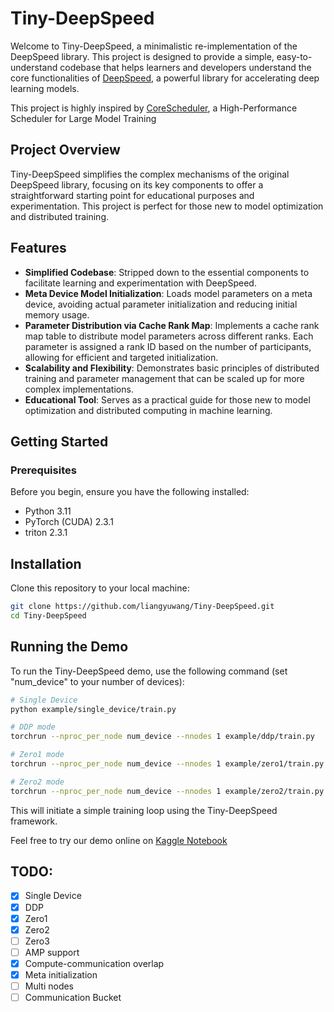 # Tiny-DeepSpeed

Welcome to Tiny-DeepSpeed, a minimalistic re-implementation of the DeepSpeed library. This project is designed to provide a simple, easy-to-understand codebase that helps learners and developers understand the core functionalities of [DeepSpeed](https://github.com/microsoft/DeepSpeed), a powerful library for accelerating deep learning models.

This project is highly inspired by [CoreScheduler](https://github.com/TheCoreTeam/core_scheduler/), a High-Performance Scheduler for Large Model Training

## Project Overview

Tiny-DeepSpeed simplifies the complex mechanisms of the original DeepSpeed library, focusing on its key components to offer a straightforward starting point for educational purposes and experimentation. This project is perfect for those new to model optimization and distributed training.

## Features

- **Simplified Codebase**: Stripped down to the essential components to facilitate learning and experimentation with DeepSpeed.
- **Meta Device Model Initialization**: Loads model parameters on a meta device, avoiding actual parameter initialization and reducing initial memory usage.
- **Parameter Distribution via Cache Rank Map**: Implements a cache rank map table to distribute model parameters across different ranks. Each parameter is assigned a rank ID based on the number of participants, allowing for efficient and targeted initialization.
- **Scalability and Flexibility**: Demonstrates basic principles of distributed training and parameter management that can be scaled up for more complex implementations.
- **Educational Tool**: Serves as a practical guide for those new to model optimization and distributed computing in machine learning.

## Getting Started

### Prerequisites

Before you begin, ensure you have the following installed:

- Python 3.11
- PyTorch (CUDA) 2.3.1
- triton 2.3.1

## Installation

Clone this repository to your local machine:

```bash
git clone https://github.com/liangyuwang/Tiny-DeepSpeed.git
cd Tiny-DeepSpeed
```

## Running the Demo

To run the Tiny-DeepSpeed demo, use the following command (set "num_device" to your number of devices):

```bash
# Single Device
python example/single_device/train.py

# DDP mode
torchrun --nproc_per_node num_device --nnodes 1 example/ddp/train.py

# Zero1 mode
torchrun --nproc_per_node num_device --nnodes 1 example/zero1/train.py

# Zero2 mode
torchrun --nproc_per_node num_device --nnodes 1 example/zero2/train.py
```

This will initiate a simple training loop using the Tiny-DeepSpeed framework.

Feel free to try our demo online on [Kaggle Notebook](https://www.kaggle.com/code/wlykaggle/tiny-deepspeed-example)

## TODO:

- [X] Single Device
- [X] DDP
- [X] Zero1
- [X] Zero2
- [ ] Zero3
- [ ] AMP support
- [X] Compute-communication overlap
- [X] Meta initialization
- [ ] Multi nodes
- [ ] Communication Bucket
